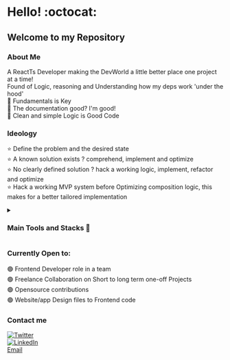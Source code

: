# Hello! :octocat:
## Welcome to my Repository

### About Me
A ReactTs Developer making the DevWorld a little better place one project at a time!  
Found of Logic, reasoning and Understanding how my deps work 'under the hood'  
🔹 Fundamentals is Key  
🔹 The documentation good? I'm good!  
🔹 Clean and simple Logic is Good Code

### Ideology
⭐ Define the problem and the desired state  
⭐ A known solution exists ? comprehend, implement and optimize  
⭐ No clearly defined solution ? hack a working logic, implement, refactor and optimize  
⭐ Hack a working MVP system before Optimizing composition logic, this makes for a better tailored implementation  

<details><summary> <h3>Main Tools and Stacks 🔻 </h3> </summary>

| Tools | Notes |
| ---- | ----- |  
| Vanilla Js | preference: Functional Programming |
| React | Prefers abstracting modular functionality to custom hooks |
| Typescript | static typing + intellisense |
| DOM API | reinventing the wheel with JS? there's probably a DomAPI for it |
| React-router | Routing, url based state control |
| React-Query | Server synchronization, Anything not client State! |
| Zustand | Client State management |
| CSS | Tailwind CSS > SCSS > Styled components |
| HTML5 | no |
| API | integrations |
| JamStack | Frontend to HeadlessCMS |
</details>  


### Currently Open to:
🟢 Frontend Developer role in a team  
🟢 Freelance Collaboration on Short to long term one-off Projects  
🟢 Opensource contributions  
🟢 Website/app Design files to Frontend code

### Contact me
[![Twitter](https://img.shields.io/badge/Twitter-1DA1F2?style=for-the-badge&logo=twitter&logoColor=white)](https://twitter.com/olufemi_david11)  
[![LinkedIn](https://img.shields.io/badge/LinkedIn-0077B5?style=for-the-badge&logo=linkedin&logoColor=white)](https://www.linkedin.com/in/davidolufemi/)  
<a href="mailto:oludave0511@gmail.com"> Email </a>


<!--


**Davydx7/Davydx7** is a ✨ _special_ ✨ repository because its `README.md` (this file) appears on your GitHub profile.

Here are some ideas to get you started:

- 🔭 I’m currently working on ...
- 🌱 I’m currently learning ...
- 👯 I’m looking to collaborate on ...
- 🤔 I’m looking for help with ...
- 💬 Ask me about ...
- 📫 How to reach me: ...
- 😄 Pronouns: ...
- ⚡ Fun fact: ...
-->
